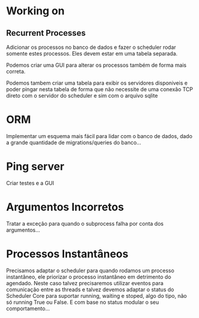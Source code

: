 # Working on

## Recurrent Processes

Adicionar os processos no banco de dados e fazer o scheduler rodar somente estes processos. Eles devem
estar em uma tabela separada.

Podemos criar uma GUI para alterar os processos também de forma mais correta.

Podemos tambem criar uma tabela para exibir os servidores disponiveis e poder
pingar nesta tabela de forma que não necessite de uma conexão TCP direto com o servidor
do scheduler e sim com o arquivo sqlite

# ORM

Implementar um esquema mais fácil para lidar com o banco de dados, dado a grande quantidade de migrations/queries do banco...

# Ping server

Criar testes e a GUI

# Argumentos Incorretos

Tratar a exceção para quando o subprocess falha por conta dos argumentos...

# Processos Instantâneos

Precisamos adaptar o scheduler para quando rodamos um processo instantâneo, ele priorizar o processo instantâneo em detrimento do agendado. Neste caso talvez precisaremos utilizar eventos para comunicação entre as threads e talvez devemos adaptar o status do Scheduler Core para suportar running, waiting e stoped, algo do tipo, não só running True ou False. E com base no status modular o seu comportamento...